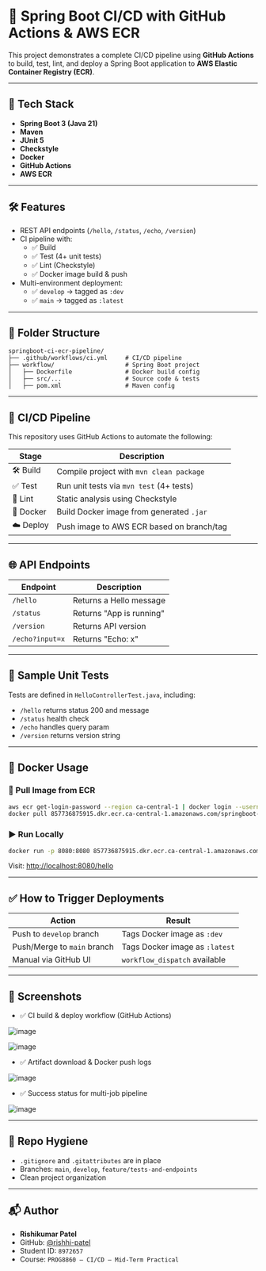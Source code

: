 # 🚀 Spring Boot CI/CD with GitHub Actions & AWS ECR

This project demonstrates a complete CI/CD pipeline using **GitHub Actions** to build, test, lint, and deploy a Spring Boot application to **AWS Elastic Container Registry (ECR)**.

---

## 🧱 Tech Stack

- **Spring Boot 3 (Java 21)**
- **Maven**
- **JUnit 5**
- **Checkstyle**
- **Docker**
- **GitHub Actions**
- **AWS ECR**

---

## 🛠️ Features

- REST API endpoints (`/hello`, `/status`, `/echo`, `/version`)
- CI pipeline with:
  - ✅ Build
  - ✅ Test (4+ unit tests)
  - ✅ Lint (Checkstyle)
  - ✅ Docker image build & push
- Multi-environment deployment:
  - ✅ `develop` → tagged as `:dev`
  - ✅ `main` → tagged as `:latest`

---

## 📂 Folder Structure

```
springboot-ci-ecr-pipeline/
├── .github/workflows/ci.yml     # CI/CD pipeline
├── workflow/                    # Spring Boot project
│   ├── Dockerfile               # Docker build config
│   ├── src/...                  # Source code & tests
│   ├── pom.xml                  # Maven config
```

---

## 🚦 CI/CD Pipeline

This repository uses GitHub Actions to automate the following:

| Stage     | Description                               |
| --------- | ----------------------------------------- |
| 🛠️ Build  | Compile project with `mvn clean package`  |
| ✅ Test   | Run unit tests via `mvn test` (4+ tests)  |
| 🧹 Lint   | Static analysis using Checkstyle          |
| 🐳 Docker | Build Docker image from generated `.jar`  |
| ☁️ Deploy | Push image to AWS ECR based on branch/tag |

---

## 🌐 API Endpoints

| Endpoint        | Description              |
| --------------- | ------------------------ |
| `/hello`        | Returns a Hello message  |
| `/status`       | Returns "App is running" |
| `/version`      | Returns API version      |
| `/echo?input=x` | Returns "Echo: x"        |

---

## 🧪 Sample Unit Tests

Tests are defined in `HelloControllerTest.java`, including:

- `/hello` returns status 200 and message
- `/status` health check
- `/echo` handles query param
- `/version` returns version string

---

## 🐳 Docker Usage

### 🔄 Pull Image from ECR

```bash
aws ecr get-login-password --region ca-central-1 | docker login --username AWS --password-stdin 857736875915.dkr.ecr.ca-central-1.amazonaws.com
docker pull 857736875915.dkr.ecr.ca-central-1.amazonaws.com/springboot-ci-app:latest
```

### ▶️ Run Locally

```bash
docker run -p 8080:8080 857736875915.dkr.ecr.ca-central-1.amazonaws.com/springboot-ci-app:latest
```

Visit: [http://localhost:8080/hello](http://localhost:8080/hello)

---

## ✅ How to Trigger Deployments

| Action                      | Result                         |
| --------------------------- | ------------------------------ |
| Push to `develop` branch    | Tags Docker image as `:dev`    |
| Push/Merge to `main` branch | Tags Docker image as `:latest` |
| Manual via GitHub UI        | `workflow_dispatch` available  |

---

## 📸 Screenshots

- ✅ CI build & deploy workflow (GitHub Actions)

![image](https://github.com/user-attachments/assets/b6a031a5-13e9-4903-a70a-b39a220fc256)

![image](https://github.com/user-attachments/assets/395a7e2b-5951-440c-a0f3-e4a578d04be6)


- ✅ Artifact download & Docker push logs

![image](https://github.com/user-attachments/assets/380c89e9-6c4e-4f9e-b49d-4066e8e1b7f9)


- ✅ Success status for multi-job pipeline

![image](https://github.com/user-attachments/assets/c842bb56-3846-4645-979d-2307cfdf5b17)


---

## 📌 Repo Hygiene

- `.gitignore` and `.gitattributes` are in place
- Branches: `main`, `develop`, `feature/tests-and-endpoints`
- Clean project organization

---

## 📬 Author

- **Rishikumar Patel**
- GitHub: [@rishhi-patel](https://github.com/rishhi-patel)
- Student ID: `8972657`
- Course: `PROG8860 – CI/CD – Mid-Term Practical`

